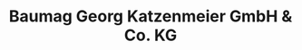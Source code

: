 ---
title: "Baumag Georg Katzenmeier GmbH & Co. KG"
url: /rimbach/baumag-georg-katzenmeier-gmbh-und-co-kg/
shop: Baumarkt
---